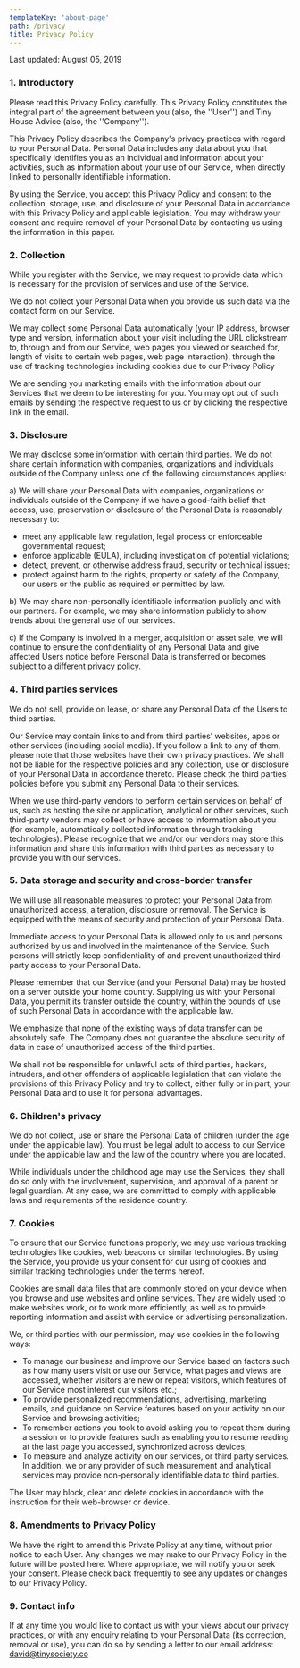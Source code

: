 ```yaml
---
templateKey: 'about-page'
path: /privacy
title: Privacy Policy
---
```

Last updated: August 05, 2019

### 1. Introductory

Please read this Privacy Policy carefully. This Privacy Policy constitutes the integral part of the agreement between you (also, the ''User'') and Tiny House Advice (also, the ''Company'').

This Privacy Policy describes the Company's privacy practices with regard to your Personal Data. Personal Data includes any data about you that specifically identifies you as an individual and information about your activities, such as information about your use of our Service, when directly linked to personally identifiable information.

By using the Service, you accept this Privacy Policy and consent to the collection, storage, use, and disclosure of your Personal Data in accordance with this Privacy Policy and applicable legislation. You may withdraw your consent and require removal of your Personal Data by contacting us using the information in this paper.

### 2. Collection

While you register with the Service, we may request to provide data which is necessary for the provision of services and use of the Service.

We do not collect your Personal Data when you provide us such data via the contact form on our Service.

We may collect some Personal Data automatically (your IP address, browser type and version, information about your visit including the URL clickstream to, through and from our Service, web pages you viewed or searched for, length of visits to certain web pages, web page interaction), through the use of tracking technologies including cookies due to our Privacy Policy

We are sending you marketing emails with the information about our Services that we deem to be interesting for you. You may opt out of such emails by sending the respective request to us or by clicking the respective link in the email.

### 3. Disclosure

We may disclose some information with certain third parties.
We do not share certain information with companies, organizations and individuals outside of the Company unless one of the following circumstances applies:

a) We will share your Personal Data with companies, organizations or individuals outside of the Company if we have a good-faith belief that access, use, preservation or disclosure of the Personal Data is reasonably necessary to:

- meet any applicable law, regulation, legal process or enforceable governmental request;
- enforce applicable (EULA), including investigation of potential violations;
- detect, prevent, or otherwise address fraud, security or technical issues;
- protect against harm to the rights, property or safety of the Company, our users or the public as required or permitted by law.

b) We may share non-personally identifiable information publicly and with our partners. For example, we may share information publicly to show trends about the general use of our services.

c) If the Company is involved in a merger, acquisition or asset sale, we will continue to ensure the confidentiality of any Personal Data and give affected Users notice before Personal Data is transferred or becomes subject to a different privacy policy.

### 4. Third parties services

We do not sell, provide on lease, or share any Personal Data of the Users to third parties.

Our Service may contain links to and from third parties’ websites, apps or other services (including social media). If you follow a link to any of them, please note that those websites have their own privacy practices. We shall not be liable for the respective policies and any collection, use or disclosure of your Personal Data in accordance thereto. Please check the third parties’ policies before you submit any Personal Data to their services.

When we use third-party vendors to perform certain services on behalf of us, such as hosting the site or application, analytical or other services, such third-party vendors may collect or have access to information about you (for example, automatically collected information through tracking technologies). Please recognize that we and/or our vendors may store this information and share this information with third parties as necessary to provide you with our services.

### 5. Data storage and security and cross-border transfer
We will use all reasonable measures to protect your Personal Data from unauthorized access, alteration, disclosure or removal. The Service is equipped with the means of security and protection of your Personal Data.

Immediate access to your Personal Data is allowed only to us and persons authorized by us and involved in the maintenance of the Service. Such persons will strictly keep confidentiality of and prevent unauthorized third-party access to your Personal Data.

Please remember that our Service (and your Personal Data) may be hosted on a server outside your home country. Supplying us with your Personal Data, you permit its transfer outside the country, within the bounds of use of such Personal Data in accordance with the applicable law.

We emphasize that none of the existing ways of data transfer can be absolutely safe. The Company does not guarantee the absolute security of data in case of unauthorized access of the third parties.

We shall not be responsible for unlawful acts of third parties, hackers, intruders, and other offenders of applicable legislation that can violate the provisions of this Privacy Policy and try to collect, either fully or in part, your Personal Data and to use it for personal advantages.

### 6. Children's privacy
We do not collect, use or share the Personal Data of children (under the age under the applicable law). You must be legal adult to access to our Service under the applicable law and the law of the country where you are located.

While individuals under the childhood age may use the Services, they shall do so only with the involvement, supervision, and approval of a parent or legal guardian. At any case, we are committed to comply with applicable laws and requirements of the residence country.

### 7. Cookies
To ensure that our Service functions properly, we may use various tracking technologies like cookies, web beacons or similar technologies. By using the Service, you provide us your consent for our using of cookies and similar tracking technologies under the terms hereof.

Cookies are small data files that are commonly stored on your device when you browse and use websites and online services. They are widely used to make websites work, or to work more efficiently, as well as to provide reporting information and assist with service or advertising personalization.

We, or third parties with our permission, may use cookies in the following ways:
- To manage our business and improve our Service based on factors such as how many users visit or use our Service, what pages and views are accessed, whether visitors are new or repeat visitors, which features of our Service most interest our visitors etc.;
- To provide personalized recommendations, advertising, marketing emails, and guidance on Service features based on your activity on our Service and browsing activities;
- To remember actions you took to avoid asking you to repeat them during a session or to provide features such as enabling you to resume reading at the last page you accessed, synchronized across devices;
- To measure and analyze activity on our services, or third party services. In addition, we or any provider of such measurement and analytical services may provide non-personally identifiable data to third parties.

The User may block, clear and delete cookies in accordance with the instruction for their web-browser or device.

### 8. Amendments to Privacy Policy
We have the right to amend this Private Policy at any time, without prior notice to each User. Any changes we may make to our Privacy Policy in the future will be posted here. Where appropriate, we will notify you or seek your consent. Please check back frequently to see any updates or changes to our Privacy Policy.

### 9. Contact info
If at any time you would like to contact us with your views about our privacy practices, or with any enquiry relating to your Personal Data (its correction, removal or use), you can do so by sending a letter to our email address: david@tinysociety.co
